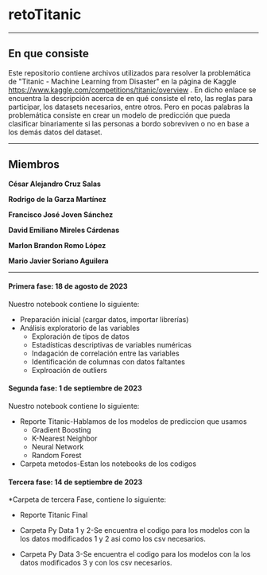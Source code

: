 # retoTitanic

---

## En que consiste
Este repositorio contiene archivos utilizados para resolver la problemática de "Titanic - Machine Learning from Disaster" en la página de Kaggle https://www.kaggle.com/competitions/titanic/overview .
En dicho enlace se encuentra la descripción acerca de en qué consiste el reto, las reglas para participar, los datasets necesarios, entre otros.
Pero en pocas palabras la problemática consiste en crear un modelo de predicción que pueda clasificar binariamente si las personas a bordo sobreviven o no en base a los demás datos del dataset.

---

## Miembros

**César Alejandro Cruz Salas**

**Rodrigo de la Garza Martínez**

**Francisco José Joven Sánchez**

**David Emiliano Mireles Cárdenas**

**Marlon Brandon Romo López**

**Mario Javier Soriano Aguilera**

---

#### **Primera fase**: 18 de agosto de 2023
Nuestro notebook contiene lo siguiente:
* Preparación inicial (cargar datos, importar librerías)
* Análisis exploratorio de las variables
    * Exploración de tipos de datos
    * Estadísticas descriptivas de variables numéricas
    * Indagación de correlación entre las variables
    * Identificación de columnas con datos faltantes
    * Explroación de outliers
#### **Segunda fase**: 1 de septiembre de 2023
Nuestro notebook contiene lo siguiente:
* Reporte Titanic-Hablamos de los modelos de prediccion que usamos
    * Gradient Boosting
    * K-Nearest Neighbor
    * Neural Network
    * Random Forest
* Carpeta metodos-Estan los notebooks de los codigos

#### **Tercera fase**: 14 de septiembre de 2023
*Carpeta de tercera Fase, contiene lo siguiente:
   * Reporte Titanic Final
   
   * Carpeta Py Data 1 y 2-Se encuentra el codigo para los modelos
    con la los datos modificados 1 y 2 asi como los csv necesarios.
   
   * Carpeta Py Data 3-Se encuentra el codigo para los modelos
     con la los datos modificados 3 y con los csv necesarios.

